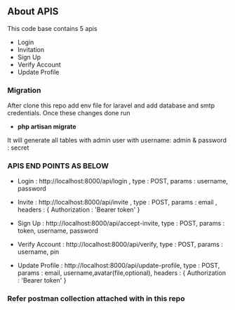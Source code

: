 

## About APIS

This code base contains 5 apis

- Login
- Invitation
- Sign Up
- Verify Account
- Update Profile


### Migration

After clone this repo add env file for laravel and add database and smtp credentials. Once these changes done run

- **php artisan migrate**

It will generate all tables with admin user with username: admin & password : secret

### APIS END POINTS AS BELOW

- Login : http://localhost:8000/api/login , type : POST, params : username, password

- Invite : http://localhost:8000/api/invite , type : POST, params : email , headers : { Authorization : 'Bearer token' }

- Sign Up : http://localhost:8000/api/accept-invite, type : POST, params : token, username, password

- Verify Account : http://localhost:8000/api/verify, type : POST, params : username, pin

- Update Profile : http://localhost:8000/api/update-profile, type : POST, params : email, username,avatar(file,optional), headers : { Authorization : 'Bearer token' }

### Refer postman collection attached with in this repo


